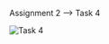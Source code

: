 Assignment 2 --> Task 4

![Task 4](https://github.com/user-attachments/assets/658b55ea-d07a-41f4-a137-dcc9fab58066)
